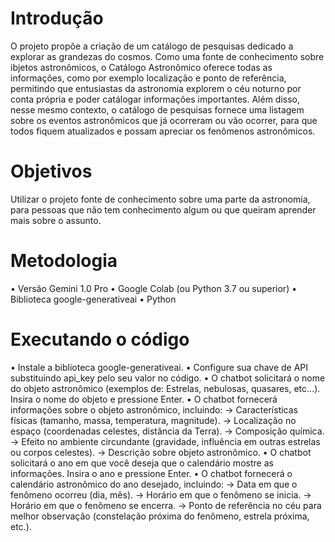 # Introdução
O projeto propõe a criação de um catálogo de pesquisas dedicado a explorar as grandezas do
cosmos. Como uma fonte de conhecimento sobre ibjetos astronômicos, o Catálogo Astronômico oferece
todas as informações, como por exemplo localização e ponto de referência, permitindo que entusiastas da astronomia explorem o céu
noturno por conta própria e poder catálogar informações importantes. Além disso, nesse mesmo contexto, o catálogo de pesquisas fornece uma listagem sobre os eventos astronômicos que já ocorreram ou vão ocorrer, para que todos fiquem atualizados e possam apreciar os fenômenos astronômicos.

# Objetivos
Utilizar o projeto fonte de conhecimento sobre uma parte da
astronomia, para pessoas que não tem conhecimento algum ou que queiram
aprender mais sobre o assunto.

# Metodologia
• Versão Gemini 1.0 Pro
• Google Colab (ou Python 3.7 ou superior)
• Biblioteca google-generativeai
• Python

# Executando o código
• Instale a biblioteca google-generativeai.
• Configure sua chave de API substituindo api_key pelo seu valor no código.
• O chatbot solicitará o nome do objeto astronômico (exemplos de: Estrelas, nebulosas, quasares, etc...). Insira o nome do objeto e pressione Enter.
• O chatbot fornecerá informações sobre o objeto astronômico, incluindo:
  → Características físicas (tamanho, massa, temperatura, magnitude).
  → Localização no espaço (coordenadas celestes, distância da Terra).
  → Composição química.
  → Efeito no ambiente circundante (gravidade, influência em outras estrelas ou corpos celestes).
  → Descrição sobre objeto astronômico.
• O chatbot solicitará o ano em que você deseja que o calendário mostre as informações. Insira o ano e pressione Enter.
• O chatbot fornecerá o calendário astronômico do ano desejado, incluindo:
  → Data em que o fenômeno ocorreu (dia, mês).
  → Horário em que o fenômeno se inicia.
  → Horário em que o fenômeno se encerra.
  → Ponto de referência no céu para melhor observação (constelação próxima do fenômeno, estrela próxima, etc.).
